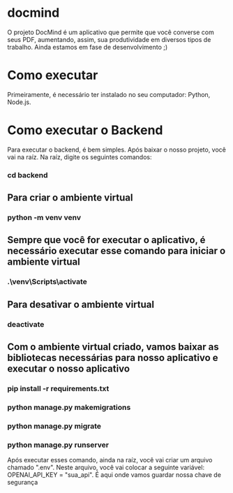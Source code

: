 # docmind

O projeto DocMind é um aplicativo que permite que você converse com seus PDF, aumentando, assim, sua produtividade em diversos tipos de trabalho. Ainda estamos em fase de desenvolvimento ;)

# Como executar

Primeiramente, é necessário ter instalado no seu computador: Python, Node.js.

# Como executar o Backend

Para executar o backend, é bem simples. Após baixar o nosso projeto, você vai na raíz. Na raíz, digite os seguintes comandos:

### cd backend

## Para criar o ambiente virtual
### python -m venv venv

## Sempre que você for executar o aplicativo, é necessário executar esse comando para iniciar o ambiente virtual
### .\venv\Scripts\activate

## Para desativar o ambiente virtual
### deactivate

## Com o ambiente virtual criado, vamos baixar as bibliotecas necessárias para nosso aplicativo e executar o nosso aplicativo
### pip install -r requirements.txt
### python manage.py makemigrations
### python manage.py migrate
### python manage.py runserver

Após executar esses comando, ainda na raíz, você vai criar um arquivo chamado ".env". Neste arquivo, você vai colocar a seguinte variável: OPENAI_API_KEY = "sua_api". É aqui onde vamos guardar nossa chave de segurança
